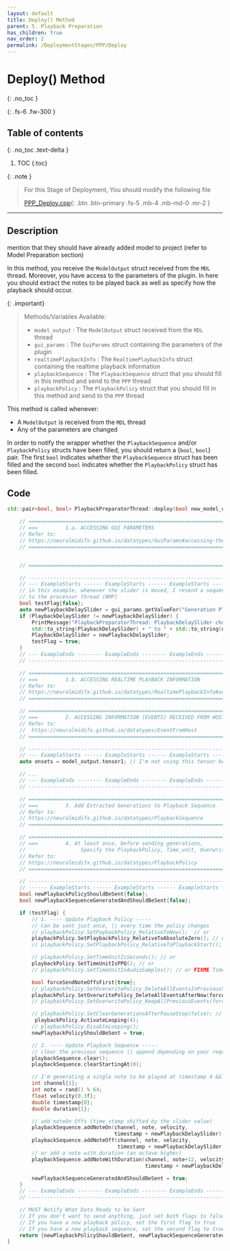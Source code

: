 ```yaml
---
layout: default
title: Deploy() Method
parent: 5. Playback Preparation
has_children: true
nav_order: 2
permalink: /DeploymentStages/PPP/Deploy
---
```


# Deploy() Method
{: .no_toc }

{: .fs-6 .fw-300 }

## Table of contents
{: .no_toc .text-delta }

1. TOC
{:toc}

{: .note }
> For this Stage of Deployment, You should modify the following file
> 
> [PPP_Deploy.cpp](https://github.com/behzadhaki/NeuralMidiFXPlugin/blob/master/NeuralMidiFXPlugin/NeuralMidiFXPlugin/PPP_Deploy.cpp){: .btn .btn-primary .fs-5 .mb-4 .mb-md-0 .mr-2 }

---

## Description
mention that they should have already added model to project (refer to Model Preparation section)

In this method, you receive the `ModelOutput` struct received from the `MDL` thread. Moreover, you have access to the
parameters of the plugin. In here you should extract the notes to be played back as well as specify how the playback
should occur. 

{: .important}
> Methods/Variables Available:
>   - `model_output` : The `ModelOutput` struct received from the `MDL` thread 
>   - `gui_params` : The `GuiParams` struct containing the parameters of the plugin
>   - `realtimePlaybackInfo` : The `RealtimePlaybackInfo` struct containing the realtime playback information 
>   - `playbackSequence` : The `PlaybackSequence` struct that you should fill in this method and send to the `PPP` thread
>   - `playbackPolicy` : The `PlaybackPolicy` struct that you should fill in this method and send to the `PPP` thread

This method is called whenever:
 - A `ModelOutput` is received from the `MDL` thread
 - Any of the parameters are changed

In order to notify the wrapper whether the `PlaybackSequence` and/or `PlaybackPolicy` structs have been filled, you should
return a {`bool`, `bool`} pair. The first `bool` indicates whether the `PlaybackSequence` struct has been filled and the
second `bool` indicates whether the `PlaybackPolicy` struct has been filled. 


## Code

```c++
std::pair<bool, bool> PlaybackPreparatorThread::deploy(bool new_model_output_received, bool did_any_gui_params_change) {

    // =================================================================================
    // ===         1.a. ACCESSING GUI PARAMETERS
    // Refer to:
    // https://neuralmidifx.github.io/datatypes/GuiParams#accessing-the-ui-parameters
    // =================================================================================


    // =================================================================================

    // ---------------------------------------------------------------------------------
    // --- ExampleStarts ------ ExampleStarts ------ ExampleStarts ---- ExampleStarts --
    // in this example, whenever the slider is moved, I resend a sequence of generations
    // to the processor thread (NMP)
    bool testFlag{false};
    auto newPlaybackDelaySlider = gui_params.getValueFor("Generation Playback Delay");
    if (PlaybackDelaySlider != newPlaybackDelaySlider) {
        PrintMessage("PlaybackPreparatorThread: PlaybackDelaySlider changed from" +
        std::to_string(PlaybackDelaySlider) + " to " + std::to_string(newPlaybackDelaySlider));
        PlaybackDelaySlider = newPlaybackDelaySlider;
        testFlag = true;
    }
    // --- ExampleEnds -------- ExampleEnds -------- ExampleEnds ------ ExampleEnds ----
    // ---------------------------------------------------------------------------------

    // =================================================================================
    // ===         1.b. ACCESSING REALTIME PLAYBACK INFORMATION
    // Refer to:
    // https://neuralmidifx.github.io/datatypes/RealtimePlaybackInfo#accessing-the-realtimeplaybackinfo
    // =================================================================================

    // =================================================================================
    // ===         2. ACCESSING INFORMATION (EVENTS) RECEIVED FROM HOST
    // Refer to:
    //  https://neuralmidifx.github.io/datatypes/EventFromHost
    // =================================================================================

    // ---------------------------------------------------------------------------------
    // --- ExampleStarts ------ ExampleStarts ------ ExampleStarts ---- ExampleStarts --
    auto onsets = model_output.tensor1; // I'm not using this tensor below, just an e.g.

    // ...
    // --- ExampleEnds -------- ExampleEnds -------- ExampleEnds ------ ExampleEnds ----
    // ---------------------------------------------------------------------------------

    // =================================================================================
    // ===         3. Add Extracted Generations to Playback Sequence
    // Refer to:
    // https://neuralmidifx.github.io/datatypes/PlaybackSequence
    // =================================================================================

    // =================================================================================
    // ===         4. At least once, before sending generations,
    //                  Specify the PlaybackPolicy, Time_unit, OverwritePolicy
    // Refer to:
    // https://neuralmidifx.github.io/datatypes/PlaybackPolicy
    // =================================================================================

    // -----------------------------------------------------------------------------------------
    // ------ ExampleStarts ------ ExampleStarts ------ ExampleStarts ------ ExampleStarts -----
    bool newPlaybackPolicyShouldBeSent{false};
    bool newPlaybackSequenceGeneratedAndShouldBeSent{false};

    if (testFlag) {
        // 1. ---- Update Playback Policy -----
        // Can be sent just once, || every time the policy changes
        // playbackPolicy.SetPaybackPolicy_RelativeToNow();  // or
        playbackPolicy.SetPlaybackPolicy_RelativeToAbsoluteZero(); // or
        // playbackPolicy.SetPlaybackPolicy_RelativeToPlaybackStart(); // or

        // playbackPolicy.SetTimeUnitIsSeconds(); // or
        playbackPolicy.SetTimeUnitIsPPQ(); // or
        // playbackPolicy.SetTimeUnitIsAudioSamples(); // or FIXME Timestamps near zero don't work well in loop mode

        bool forceSendNoteOffsFirst{true};
        // playbackPolicy.SetOverwritePolicy_DeleteAllEventsInPreviousStreamAndUseNewStream(forceSendNoteOffsFirst); // or
        playbackPolicy.SetOverwritePolicy_DeleteAllEventsAfterNow(forceSendNoteOffsFirst); // or
        // playbackPolicy.SetOverwritePolicy_KeepAllPreviousEvents(forceSendNoteOffsFirst); // or

        // playbackPolicy.SetClearGenerationsAfterPauseStop(false); //
         playbackPolicy.ActivateLooping(4);
        // playbackPolicy.DisableLooping();
        newPlaybackPolicyShouldBeSent = true;

        // 2. ---- Update Playback Sequence -----
        // clear the previous sequence || append depending on your requirements
        playbackSequence.clear();
        playbackSequence.clearStartingAt(0);

        // I'm generating a single note to be played at timestamp 4 && delayed by the slider value
        int channel{1};
        int note = rand() % 64;
        float velocity{0.3f};
        double timestamp{0};
        double duration{1};

        // add noteOn Offs (time stamp shifted by the slider value)
        playbackSequence.addNoteOn(channel, note, velocity,
                                   timestamp + newPlaybackDelaySlider);
        playbackSequence.addNoteOff(channel, note, velocity,
                                    timestamp + newPlaybackDelaySlider + duration);
        // or add a note with duration (an octave higher)
        playbackSequence.addNoteWithDuration(channel, note+12, velocity,
                                             timestamp + newPlaybackDelaySlider, duration);

        newPlaybackSequenceGeneratedAndShouldBeSent = true;
    }
    // --- ExampleEnds -------- ExampleEnds -------- ExampleEnds ------ ExampleEnds ----
    // ---------------------------------------------------------------------------------

    // MUST Notify What Data Ready to be Sent
    // If you don't want to send anything, just set both flags to false
    // If you have a new playback policy, set the first flag to true
    // If you have a new playback sequence, set the second flag to true
    return {newPlaybackPolicyShouldBeSent, newPlaybackSequenceGeneratedAndShouldBeSent};
}
```